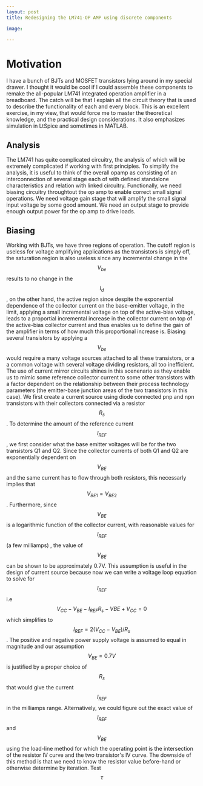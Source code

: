```yaml
---
layout: post
title: Redesigning the LM741-OP AMP using discrete components

image: 

---
```


# Motivation

I have a bunch of BJTs and MOSFET transistors lying around in my special drawer. I thought it would be cool if I could assemble these components to remake the all-popular LM741 integrated operation amplifier in a breadboard. The catch will 
be that I explain all the circuit theory that is used to describe the functionality of each and every block. This is an excellent exercise, in my view, that would 
force me to master the theoretical knowledge, and the practical design considerations. It also emphasizes simulation in LtSpice and sometimes in MATLAB. 

## Analysis

The LM741 has quite complicated circuitry, the analysis of which will be extremely complicated if working with first principles. To simplify the analysis, it is useful to think of
the overall opamp as consisting of an interconnection of several stage each of with defined standalone characteristics and relation with linked circuitry. Functionally, we need biasing circuitry throughtout the op amp to enable correct small signal operations. We need voltage gain stage that will amplify the small signal input voltage by some good amount. We need an output stage to provide enough output power for the op amp to drive loads. 

## Biasing

Working with BJTs, we have three regions of operation. The cutoff region is useless for voltage amplifying applications as the transistors is simply off, the saturation region is also useless since any incremental change in the $$ \begin{equation} V_{be} \end {equation} $$ results to no change in the $$\begin{equation} I_{d} \end{equation} $$, on the other hand, the active region since despite the exponential dependence of the collector current on the base-emitter voltage, in the limit, applying a small incremental voltage on top of the active-bias voltage, leads to a proportial incremental increase in the collector current on top of the active-bias collector current and thus enables us to define the gain of the amplifier in terms of how much this proportional increase is. Biasing several transistors by applying a $$ \begin{equation} V_{be} \end{equation}$$ would require a many voltage sources attached to all these transistors, or a a common voltage with several voltage dividing resistors, all too inefficient. The use of current mirror circuits shines in this scenenario as they enable us to mimic some reference collector current to some other transistors with a factor dependent on the relationship between their process technology parameters (the emitter-base junction areas of the two transistors in this case). We first create a current source using diode connected pnp and npn transistors with their collectors connected via a resistor $$ \begin{equation} R_s \end{equation} $$. To determine the amount of the reference current $$ \begin{equation} I_{REF} \end{equation}$$, we first consider what the base emitter voltages will be for the two transistors Q1 and Q2. Since the collector currents of both Q1 and Q2 are exponentially dependent on $$ \begin{equation} V_{BE} \end{equation} $$ and the same current has to flow through both resistors, this necessarly implies that $$\begin{equation} V_{BE1} = V_{BE2} \end{equation} $$ . Furthermore, since $$ \begin{equation} V_{BE} \end{equation}$$ is a logarithmic function of the collector current, with reasonable values for $$ \begin{equation} I_{REF} \end {equation}$$ (a few milliamps) , the  value of $$ \begin{equation} V_{BE} \end{equation} $$ can be shown to be approximately 0.7V. This assumption is useful in the design of current source because now we can write a voltage loop equation to solve for $$ \begin{equation} I_{REF} \end{equation}$$ i.e  $$\begin{equation}  V_{CC} - V_{BE} - I_{REF} R_s -V{BE}+V_{CC}=0 \end{equation} $$ which simplifies to  $$\begin{equation}  I_{REF}= 2(V_{CC}- V_{BE})/R_s \end{equation} $$. The positive and negative power supply voltage is assumed to equal in magnitude and our assumption $$\begin{equation}  V_{BE}=0.7V \end {equation} $$ is justified by a proper choice of $$ R_s $$ that would give the current $$ \begin{equation} I_{REF} \end{equation} $$ in the milliamps range. Alternatively, we could figure out the exact value of $$ \begin{equation} I_{REF} \end{equation} $$ and $$\begin{equation}  V_{BE} \end{equation} $$ using the load-line method for which the operating point is the intersection of the resistor IV curve and the two transistor's IV curve. The downside of this method is that we need to know the resistor value before-hand or otherwise determine by iteration. Test $$ \tau $$


